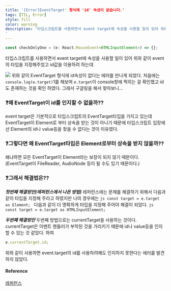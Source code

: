 ```yaml
---
title: '[Error]EventTarget' 형식에 'id' 속성이 없습니다.'
tags: [TIL, Error]
style: fill
color: warning
description: '타입스크립트를 사용하면서 event target에 속성을 사용할 일이 있어 위와 같이 event의 타입을 지정해주었고 id값을 이용하려 하는데...
'
---
```


```js
const checkOnlyOne = (e: React.MouseEvent<HTMLInputElement>) => {};
```

타입스크립트를 사용하면서 event target에 속성을 사용할 일이 있어 위와 같이 event의 타입을 지정해주었고 id값을 이용하려 하는데

![](https://images.velog.io/images/blackdavil01/post/f96dc0c3-305b-4f99-a6ef-eca41e80a56c/%EC%8A%A4%ED%81%AC%EB%A6%B0%EC%83%B7,%202022-01-21%2012-32-46.png)
위와 같이 EventTarget 형식에 id속성이 없다는 에러를 만나게 되었다.
처음에는 `console.log(e.target)`1를 해보며 `e.target`이 console창에 찍히는 걸 확인했고 id도 존재하는 것을 확인 하였다.
그래서 구글링을 해서 찾아보니...

### ❓왜 EventTarget이 id를 인지할 수 없을까??

event target은 기본적으로 타입스크립트의 EventTarget타입을 가지고 있는데 EventTarget이 Element로 부터 상속을 받는 것이 아니기 때문에 타입스크립트 입장에선 Element의 id나 value등을 찾을 수 없다는 것이 이유였다.

### ❓그렇다면 왜 EventTarget타입은 Element로부터 상속을 받지 않을까??

왜냐하면 모든 EventTarget이 Element라는 보장이 되지 않기 때문이다. (EventTarget이 FileReader, AudioNode 등이 될 수도 있기 때문이다.)

### ❓그래서 해결법은??

**_첫번째 해결방안(레퍼런스에서 나온 방법)_**
레퍼런스에는 문제를 해결하기 위해서 다음과 같이 타입을 지정해 주라고 하였지만 나의 경우에는
`js const target = e.target as Element; `
다음과 같이 더 명확하게 타입을 지정해 주어야 해결이 되었다.
`js const target = e.target as HTMLInputElement; `

**_두번째 해결방안_**
두번째 방법으로는 currentTarget을 사용하는 것이다.
currentTarget은 이벤트 핸들러가 부착된 것을 가리키기 때문에 id나 value등을 인지할 수 있는 것 같았다.
하여

```js
e.currentTarget.id;
```

위와 같이 사용하면 event.target의 id를 사용하려해도 인지하지 못한다는 에러를 발견하지 않았다.

#### Reference

[레퍼런스](https://www.designcise.com/web/tutorial/how-to-fix-property-does-not-exist-on-type-eventtarget-typescript-error)
